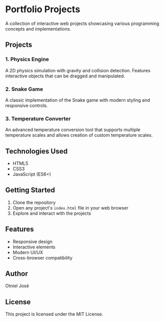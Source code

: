 # Portfolio Projects

A collection of interactive web projects showcasing various programming concepts and implementations.

## Projects

### 1. Physics Engine
A 2D physics simulation with gravity and collision detection. Features interactive objects that can be dragged and manipulated.

### 2. Snake Game
A classic implementation of the Snake game with modern styling and responsive controls.

### 3. Temperature Converter
An advanced temperature conversion tool that supports multiple temperature scales and allows creation of custom temperature scales.

## Technologies Used
- HTML5
- CSS3
- JavaScript (ES6+)

## Getting Started
1. Clone the repository
2. Open any project's `index.html` file in your web browser
3. Explore and interact with the projects

## Features
- Responsive design
- Interactive elements
- Modern UI/UX
- Cross-browser compatibility

## Author
Otniel José

## License
This project is licensed under the MIT License. 
